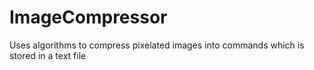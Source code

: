 # ImageCompressor
Uses algorithms to compress pixelated images into commands which is stored in a text file

